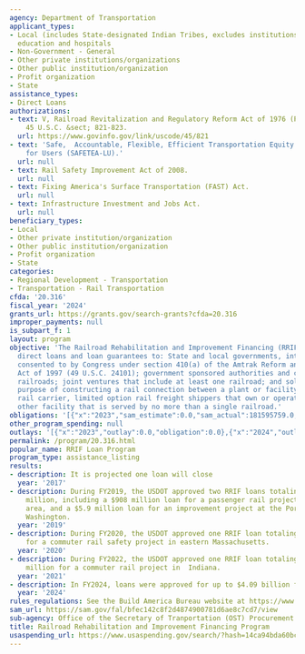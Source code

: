 ```yaml
---
agency: Department of Transportation
applicant_types:
- Local (includes State-designated Indian Tribes, excludes institutions of higher
  education and hospitals
- Non-Government - General
- Other private institutions/organizations
- Other public institution/organization
- Profit organization
- State
assistance_types:
- Direct Loans
authorizations:
- text: V, Railroad Revitalization and Regulatory Reform Act of 1976 (Public Law 94-210).
    45 U.S.C. &sect; 821-823.
  url: https://www.govinfo.gov/link/uscode/45/821
- text: 'Safe,  Accountable, Flexible, Efficient Transportation Equity Act: A Legacy
    for Users (SAFETEA-LU).'
  url: null
- text: Rail Safety Improvement Act of 2008.
  url: null
- text: Fixing America's Surface Transportation (FAST) Act.
  url: null
- text: Infrastructure Investment and Jobs Act.
  url: null
beneficiary_types:
- Local
- Other private institution/organization
- Other public institution/organization
- Profit organization
- State
categories:
- Regional Development - Transportation
- Transportation - Rail Transportation
cfda: '20.316'
fiscal_year: '2024'
grants_url: https://grants.gov/search-grants?cfda=20.316
improper_payments: null
is_subpart_f: 1
layout: program
objective: 'The Railroad Rehabilitation and Improvement Financing (RRIF) program provides
  direct loans and loan guarantees to: State and local governments, interstate compacts
  consented to by Congress under section 410(a) of the Amtrak Reform and Accountability
  Act of 1997 (49 U.S.C. 24101); government sponsored authorities and corporations;
  railroads; joint ventures that include at least one railroad; and solely for the
  purpose of constructing a rail connection between a plant or facility and a second
  rail carrier, limited option rail freight shippers that own or operate a plant or
  other facility that is served by no more than a single railroad.'
obligations: '[{"x":"2023","sam_estimate":0.0,"sam_actual":181595759.0,"usa_spending_actual":0.0},{"x":"2024","sam_estimate":0.0,"sam_actual":4091450751.0,"usa_spending_actual":0.0},{"x":"2025","sam_estimate":0.0,"sam_actual":850000000.0,"usa_spending_actual":0.0}]'
other_program_spending: null
outlays: '[{"x":"2023","outlay":0.0,"obligation":0.0},{"x":"2024","outlay":2554399.6,"obligation":0.0},{"x":"2025","outlay":0.0,"obligation":0.0}]'
permalink: /program/20.316.html
popular_name: RRIF Loan Program
program_type: assistance_listing
results:
- description: It is projected one loan will close
  year: '2017'
- description: During FY2019, the USDOT approved two RRIF loans totaling over $913
    million, including a $908 million loan for a passenger rail project in the Dallas
    area, and a $5.9 million loan for an improvement project at the Port of Everett,
    Washington.
  year: '2019'
- description: During FY2020, the USDOT approved one RRIF loan totaling $851.15 million
    for a commuter rail safety project in eastern Massachusetts.
  year: '2020'
- description: During FY2022, the USDOT approved one RRIF loan totaling $203,341,581
    million for a commuter rail project in  Indiana.
  year: '2021'
- description: In FY2024, loans were approved for up to $4.09 billion for two projects.
  year: '2024'
rules_regulations: See the Build America Bureau website at https://www.transportation.gov/buildamerica/financing/programs-guide.
sam_url: https://sam.gov/fal/bfec142c8f2d4874900781d6ae8c7cd7/view
sub-agency: Office of the Secretary of Tranportation (OST) Procurement Operations
title: Railroad Rehabilitation and Improvement Financing Program
usaspending_url: https://www.usaspending.gov/search/?hash=14ca94bda60bc37e20df8a85f442e12a
---
```

